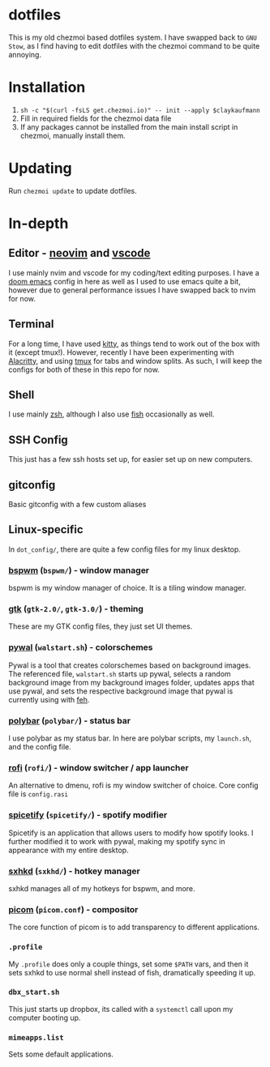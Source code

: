 # dotfiles

This is my old chezmoi based dotfiles system. I have swapped back to `GNU Stow`, as I find having to edit dotfiles with the chezmoi command to be quite annoying.

# Installation

1. `sh -c "$(curl -fsLS get.chezmoi.io)" -- init --apply $claykaufmann`
2. Fill in required fields for the chezmoi data file
3. If any packages cannot be installed from the main install script in chezmoi, manually install them.

# Updating

Run `chezmoi update` to update dotfiles.

# In-depth

## Editor - [neovim](https://neovim.io/) and [vscode](https://code.visualstudio.com/)

I use mainly nvim and vscode for my coding/text editing purposes. I have a [doom emacs](https://github.com/doomemacs/doomemacs) config in here as well as I used to use emacs quite a bit, however due to general performance issues I have swapped back to nvim for now.

## Terminal

For a long time, I have used [kitty](https://sw.kovidgoyal.net/kitty/), as things tend to work out of the box with it (except tmux!). However, recently I have been experimenting with [Alacritty](https://alacritty.org/), and using [tmux](https://github.com/tmux/tmux) for tabs and window splits. As such, I will keep the configs for both of these in this repo for now.

## Shell

I use mainly [zsh](https://www.zsh.org/), although I also use [fish](https://fishshell.com/) occasionally as well.

## SSH Config

This just has a few ssh hosts set up, for easier set up on new computers.

## gitconfig

Basic gitconfig with a few custom aliases

## Linux-specific

In `dot_config/`, there are quite a few config files for my linux desktop.

### [bspwm](https://github.com/baskerville/bspwm) (`bspwm/`) - window manager

bspwm is my window manager of choice. It is a tiling window manager.

### [gtk](https://www.gtk.org) (`gtk-2.0/`, `gtk-3.0/`) - theming

These are my GTK config files, they just set UI themes.

### [pywal](https://github.com/dylanaraps/pywal) (`walstart.sh`) - colorschemes

Pywal is a tool that creates colorschemes based on background images. The referenced file, `walstart.sh` starts up pywal, selects a random background image from my background images folder, updates apps that use pywal, and sets the respective background image that pywal is currently using with [feh](https://feh.finalrewind.org).

### [polybar](https://github.com/polybar/polybar) (`polybar/`) - status bar

I use polybar as my status bar. In here are polybar scripts, my `launch.sh`, and the config file.

### [rofi](https://github.com/davatorium/rofi) (`rofi/`) - window switcher / app launcher

An alternative to dmenu, rofi is my window switcher of choice. Core config file is `config.rasi`

### [spicetify](https://spicetify.app) (`spicetify/`) - spotify modifier

Spicetify is an application that allows users to modify how spotify looks. I further modified it to work with pywal, making my spotify sync in appearance with my entire desktop.

### [sxhkd](https://github.com/baskerville/sxhkd) (`sxkhd/`) - hotkey manager

sxhkd manages all of my hotkeys for bspwm, and more.

### [picom](https://github.com/yshui/picom) (`picom.conf`) - compositor

The core function of picom is to add transparency to different applications.

### `.profile`

My `.profile` does only a couple things, set some `$PATH` vars, and then it sets sxhkd to use normal shell instead of fish, dramatically speeding it up.

### `dbx_start.sh`

This just starts up dropbox, its called with a `systemctl` call upon my computer booting up.

### `mimeapps.list`

Sets some default applications.
